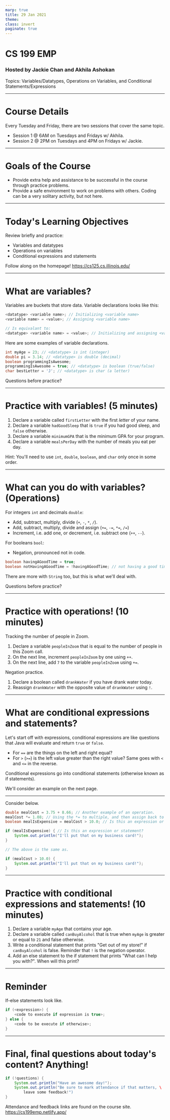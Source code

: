 ```yaml
---
marp: true
title: 29 Jan 2021
theme: 
class: invert
paginate: true
---
```


# <!-- fit --> CS 199 EMP

### Hosted by Jackie Chan and Akhila Ashokan

Topics: Variables/Datatypes, Operations on Variables, and Conditional Statements/Expressions

---

# Course Details

Every Tuesday and Friday, there are two sessions that cover the same topic.

- Session 1 @ 6AM on Tuesdays and Fridays w/ Akhila.
- Session 2 @ 2PM on Tuesdays and 4PM on Fridays w/ Jackie.

---

# Goals of the Course

- Provide extra help and assistance to be successful in the course through practice problems.
- Provide a safe environment to work on problems with others. Coding can be a very solitary activity, but not here. 

---
# Today's Learning Objectives

Review briefly and practice:
- Variables and datatypes
- Operations on variables
- Conditional expressions and statements

Follow along on the homepage!
https://cs125.cs.illinois.edu/

---
# What are variables?

Variables are buckets that store data. Variable declarations looks like this:
```java
<datatype> <variable name>; // Initializing <variable name>
<variable name> = <value>; // Assigning <variable name>

// Is equivalant to:
<datatype> <variable name> = <value>; // Initializing and assigning <variable_name>
```

Here are some examples of variable declarations.
```java
int myAge = 23; // <datatype> is int (integer)
double pi = 3.14; // <datatype> is double (decimal)
boolean programmingIsAwesome;
programmingIsAwesome = true; // <datatype> is boolean (true/false)
char bestLetter = 'J'; // <datatype> is char (a letter)
```

Questions before practice?

---

# Practice with variables! (5 minutes)

1. Declare a variable called `firstLetter` with the first *letter* of your name.
2. Declare a variable `hadGoodSleep` that is `true` if you had good sleep, and `false` otherwise.
3. Declare a variable `minimumGPA` that is the minimum GPA for your program.
4. Declare a variable `mealsPerDay` with the number of meals you eat per day.

Hint: You'll need to use `int`, `double`, `boolean`, and `char` only once in some order.

---

# What can you do with variables? (Operations)

For integers `int` and decimals `double`:
- Add, subtract, multiply, divide (`+`, `-`, `*`, `/`).
- Add, subtract, multiply, divide and assign (`+=`, `-=`, `*=`, `/=`)
- Increment, i.e. add one, or decrement, i.e. subtract one (`++`, `--`).

For booleans `bool`:
- Negation, pronounced not in code.
```java
boolean havingAGoodTime = true;
boolean notHavingAGoodTime = !havingAGoodTime; // not having a good time.
```

There are more with `String` too, but this is what we'll deal with.

Questions before practice?

---

# Practice with operations! (10 minutes)

Tracking the number of people in Zoom.
1. Declare a variable `peopleInZoom` that is equal to the number of people in this Zoom call.
2. On the next line, increment `peopleInZoom` by one using `++`.
3. On the next line, add `7` to the variable `peopleInZoom` using `+=`.

Negation practice.
1. Declare a boolean called `drankWater` if you have drank water today.
2. Reassign `drankWater` with the opposite value of `drankWater` using `!`.

---



# What are conditional expressions and statements?

Let's start off with expressions, conditional expressions are like questions that Java will evaluate and return `true` or `false`.
- For `==` are the things on the left and right equal?
- For `>` (`>=`) is the left value greater than the right value? Same goes with `<` and `<=` in the reverse.

Conditional expressions go into conditional statements (otherwise known as if statements).

We'll consider an example on the next page.

---
Consider below.

```java
double mealCost = 3.75 + 8.66; // Another example of an operation.
mealCost *= 1.08; // Using the *= to multiple, and then assign back to mealCost.
boolean mealIsExpensive = mealCost > 10.0; // Is this an expression or statement?

if (mealIsExpensive) { // Is this an expression or statement?
    System.out.println("I'll put that on my business card!");
}

// The above is the same as.

if (mealCost > 10.0) {
    System.out.println("I'll put that on my business card!");
}

```

---

# Practice with conditional expressions and statements! (10 minutes)

1. Declare a variable `myAge` that contains your age.
2. Declare a variable called `canBuyAlcohol` that is true when `myAge` is greater or equal to `21` and false otherwise.
3. Write a conditional statement that prints "Get out of my store!" if `canBuyAlcohol` is false. Reminder that `!` is the negation operator.
4. Add an else statement to the if statement that prints "What can I help you with?". When will this print?

---

# Reminder

If-else statements look like.
```java
if (<expression>) {
    <code to execute if expression is true>;
} else {
    <code to be execute if otherwise>;
}
```

---

# Final, final questions about today's content? Anything!

```java
if (!questions) {
    System.out.println("Have an awesome day!");
    System.out.println("Be sure to mark attendance if that matters, \
        leave some feedback!")
}
```

Attendance and feedback links are found on the course site.
https://cs199emp.netlify.app/

<!-- --- 

# Solutions Section

---
# Practice with variables! (Solution)
```java
char firstLetter = 'J'; // Note the single quotation.
boolean hadGoodSleep = true; // Note that true and false are lowercased!
double minimumGPA = 3.0;
int mealsPerDay = 3; // Okay, maybe more than that.
```

---

# Practice with operations! (Solution)

Tracking the number of people in Zoom.
```java
int peopleInZoom = 13;
peopleInZoom++;
peopleInZoom += 7; // Notice that I don't need int here again.
```

Negation practice.
```java
boolean drankWater = true;
drankWater = !drankWater; // drankWater is now false.
```

Questions?

---

# Practice with conditional expressions and statements! (Solution)

```java
int myAge = 23;
boolean canBuyAlcohol = myAge >= 21;

if (!canBuyAlcohol) { // "If cannot buy alcohol."
    System.out.println("Get out of my store!");
} else {
    System.out.println("What can I help you with?");
}
```
--- -->